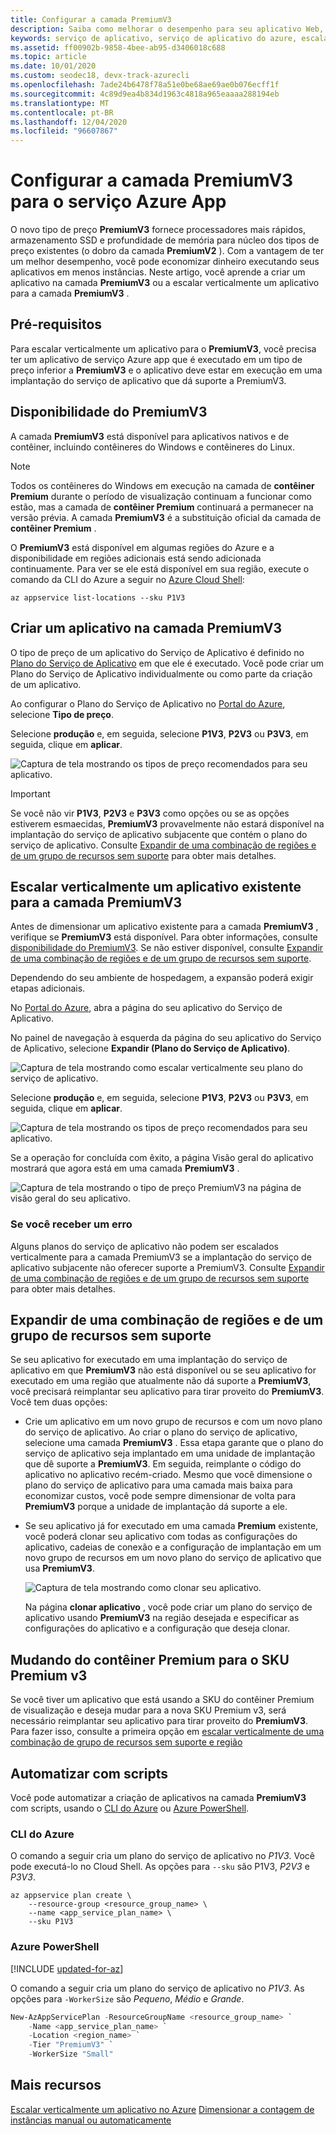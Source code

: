 ```yaml
---
title: Configurar a camada PremiumV3
description: Saiba como melhorar o desempenho para seu aplicativo Web, móvel e de API em Azure App serviço, dimensionando para o novo tipo de preço PremiumV3.
keywords: serviço de aplicativo, serviço de aplicativo do azure, escala, escalonável, plano de serviço de aplicativo, custo de serviço de aplicativo
ms.assetid: ff00902b-9858-4bee-ab95-d3406018c688
ms.topic: article
ms.date: 10/01/2020
ms.custom: seodec18, devx-track-azurecli
ms.openlocfilehash: 7ade24b6478f78a51e0be68ae69ae0b076ecff1f
ms.sourcegitcommit: 4c89d9ea4b834d1963c4818a965eaaaa288194eb
ms.translationtype: MT
ms.contentlocale: pt-BR
ms.lasthandoff: 12/04/2020
ms.locfileid: "96607867"
---
```

# <a name="configure-premiumv3-tier-for-azure-app-service"></a>Configurar a camada PremiumV3 para o serviço Azure App

O novo tipo de preço **PremiumV3** fornece processadores mais rápidos, armazenamento SSD e profundidade de memória para núcleo dos tipos de preço existentes (o dobro da camada **PremiumV2** ). Com a vantagem de ter um melhor desempenho, você pode economizar dinheiro executando seus aplicativos em menos instâncias. Neste artigo, você aprende a criar um aplicativo na camada **PremiumV3** ou a escalar verticalmente um aplicativo para a camada **PremiumV3** .

## <a name="prerequisites"></a>Pré-requisitos

Para escalar verticalmente um aplicativo para o **PremiumV3**, você precisa ter um aplicativo de serviço Azure app que é executado em um tipo de preço inferior a **PremiumV3** e o aplicativo deve estar em execução em uma implantação do serviço de aplicativo que dá suporte a PremiumV3.

<a name="availability"></a>

## <a name="premiumv3-availability"></a>Disponibilidade do PremiumV3

A camada **PremiumV3** está disponível para aplicativos nativos e de contêiner, incluindo contêineres do Windows e contêineres do Linux.

> [!NOTE]
> Todos os contêineres do Windows em execução na camada de **contêiner Premium** durante o período de visualização continuam a funcionar como estão, mas a camada de **contêiner Premium** continuará a permanecer na versão prévia. A camada **PremiumV3** é a substituição oficial da camada de **contêiner Premium** . 

O **PremiumV3** está disponível em algumas regiões do Azure e a disponibilidade em regiões adicionais está sendo adicionada continuamente. Para ver se ele está disponível em sua região, execute o comando da CLI do Azure a seguir no [Azure Cloud Shell](../cloud-shell/overview.md):

```azurecli-interactive
az appservice list-locations --sku P1V3
```

<a name="create"></a>

## <a name="create-an-app-in-premiumv3-tier"></a>Criar um aplicativo na camada PremiumV3

O tipo de preço de um aplicativo do Serviço de Aplicativo é definido no [Plano do Serviço de Aplicativo](overview-hosting-plans.md) em que ele é executado. Você pode criar um Plano do Serviço de Aplicativo individualmente ou como parte da criação de um aplicativo.

Ao configurar o Plano do Serviço de Aplicativo no <a href="https://portal.azure.com" target="_blank">Portal do Azure</a>, selecione **Tipo de preço**. 

Selecione **produção** e, em seguida, selecione **P1V3**, **P2V3** ou **P3V3**, em seguida, clique em **aplicar**.

![Captura de tela mostrando os tipos de preço recomendados para seu aplicativo.](media/app-service-configure-premium-tier/scale-up-tier-select.png)

> [!IMPORTANT] 
> Se você não vir **P1V3**, **P2V3** e **P3V3** como opções ou se as opções estiverem esmaecidas, **PremiumV3** provavelmente não estará disponível na implantação do serviço de aplicativo subjacente que contém o plano do serviço de aplicativo. Consulte [Expandir de uma combinação de regiões e de um grupo de recursos sem suporte](#unsupported) para obter mais detalhes.

## <a name="scale-up-an-existing-app-to-premiumv3-tier"></a>Escalar verticalmente um aplicativo existente para a camada PremiumV3

Antes de dimensionar um aplicativo existente para a camada **PremiumV3** , verifique se **PremiumV3** está disponível. Para obter informações, consulte [disponibilidade do PremiumV3](#availability). Se não estiver disponível, consulte [Expandir de uma combinação de regiões e de um grupo de recursos sem suporte](#unsupported).

Dependendo do seu ambiente de hospedagem, a expansão poderá exigir etapas adicionais. 

No <a href="https://portal.azure.com" target="_blank">Portal do Azure</a>, abra a página do seu aplicativo do Serviço de Aplicativo.

No painel de navegação à esquerda da página do seu aplicativo do Serviço de Aplicativo, selecione **Expandir (Plano do Serviço de Aplicativo)**.

![Captura de tela mostrando como escalar verticalmente seu plano do serviço de aplicativo.](media/app-service-configure-premium-tier/scale-up-tier-portal.png)

Selecione **produção** e, em seguida, selecione **P1V3**, **P2V3** ou **P3V3**, em seguida, clique em **aplicar**.

![Captura de tela mostrando os tipos de preço recomendados para seu aplicativo.](media/app-service-configure-premium-tier/scale-up-tier-select.png)

Se a operação for concluída com êxito, a página Visão geral do aplicativo mostrará que agora está em uma camada **PremiumV3** .

![Captura de tela mostrando o tipo de preço PremiumV3 na página de visão geral do seu aplicativo.](media/app-service-configure-premium-tier/finished.png)

### <a name="if-you-get-an-error"></a>Se você receber um erro

Alguns planos do serviço de aplicativo não podem ser escalados verticalmente para a camada PremiumV3 se a implantação do serviço de aplicativo subjacente não oferecer suporte a PremiumV3. Consulte [Expandir de uma combinação de regiões e de um grupo de recursos sem suporte](#unsupported) para obter mais detalhes.

<a name="unsupported"></a>

## <a name="scale-up-from-an-unsupported-resource-group-and-region-combination"></a>Expandir de uma combinação de regiões e de um grupo de recursos sem suporte

Se seu aplicativo for executado em uma implantação do serviço de aplicativo em que **PremiumV3** não está disponível ou se seu aplicativo for executado em uma região que atualmente não dá suporte a **PremiumV3**, você precisará reimplantar seu aplicativo para tirar proveito do **PremiumV3**.  Você tem duas opções:

- Crie um aplicativo em um novo grupo de recursos e com um novo plano do serviço de aplicativo. Ao criar o plano do serviço de aplicativo, selecione uma camada **PremiumV3** . Essa etapa garante que o plano do serviço de aplicativo seja implantado em uma unidade de implantação que dê suporte a **PremiumV3**. Em seguida, reimplante o código do aplicativo no aplicativo recém-criado. Mesmo que você dimensione o plano do serviço de aplicativo para uma camada mais baixa para economizar custos, você pode sempre dimensionar de volta para **PremiumV3** porque a unidade de implantação dá suporte a ele.
- Se seu aplicativo já for executado em uma camada **Premium** existente, você poderá clonar seu aplicativo com todas as configurações do aplicativo, cadeias de conexão e a configuração de implantação em um novo grupo de recursos em um novo plano do serviço de aplicativo que usa **PremiumV3**.

    ![Captura de tela mostrando como clonar seu aplicativo.](media/app-service-configure-premium-tier/clone-app.png)

    Na página **clonar aplicativo** , você pode criar um plano do serviço de aplicativo usando **PremiumV3** na região desejada e especificar as configurações do aplicativo e a configuração que deseja clonar.

## <a name="moving-from-premium-container-to-premium-v3-sku"></a>Mudando do contêiner Premium para o SKU Premium v3

Se você tiver um aplicativo que está usando a SKU do contêiner Premium de visualização e deseja mudar para a nova SKU Premium v3, será necessário reimplantar seu aplicativo para tirar proveito do **PremiumV3**. Para fazer isso, consulte a primeira opção em [escalar verticalmente de uma combinação de grupo de recursos sem suporte e região](#scale-up-from-an-unsupported-resource-group-and-region-combination)

## <a name="automate-with-scripts"></a>Automatizar com scripts

Você pode automatizar a criação de aplicativos na camada **PremiumV3** com scripts, usando o [CLI do Azure](/cli/azure/install-azure-cli) ou [Azure PowerShell](/powershell/azure/).

### <a name="azure-cli"></a>CLI do Azure

O comando a seguir cria um plano do serviço de aplicativo no _P1V3_. Você pode executá-lo no Cloud Shell. As opções para `--sku` são P1V3, _P2V3_ e _P3V3_.

```azurecli-interactive
az appservice plan create \
    --resource-group <resource_group_name> \
    --name <app_service_plan_name> \
    --sku P1V3
```

### <a name="azure-powershell"></a>Azure PowerShell

[!INCLUDE [updated-for-az](../../includes/updated-for-az.md)]

O comando a seguir cria um plano do serviço de aplicativo no _P1V3_. As opções para `-WorkerSize` são _Pequeno_, _Médio_ e _Grande_.

```powershell
New-AzAppServicePlan -ResourceGroupName <resource_group_name> `
    -Name <app_service_plan_name> `
    -Location <region_name> `
    -Tier "PremiumV3" `
    -WorkerSize "Small"
```

## <a name="more-resources"></a>Mais recursos

[Escalar verticalmente um aplicativo no Azure](manage-scale-up.md) 
 [Dimensionar a contagem de instâncias manual ou automaticamente](../azure-monitor/platform/autoscale-get-started.md)
